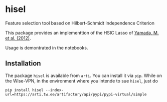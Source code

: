 # hisel
Feature selection tool based on Hilbert-Schmidt Independence Criterion

This package provides an implementtion of the HSIC Lasso of [Yamada, M. et al. (2012)](https://arxiv.org/abs/1202.0515). 

Usage is demontrated in the notebooks. 


## Installation

The package `hisel` is available from `arti`. You can install it via `pip`. 
While on the Wise-VPN, in the environment where you intende to sue `hisel`, just do
```
pip install hisel --index-url=https://arti.tw.ee/artifactory/api/pypi/pypi-virtual/simple
```
